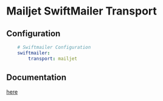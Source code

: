 # Mailjet SwiftMailer Transport

## Configuration

```yaml
    # Swiftmailer Configuration
    swiftmailer:
        transport: mailjet
```

## Documentation

[here](https://github.com/mailjet/mailjetBundle)
